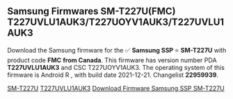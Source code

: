<h2>Samsung Firmwares SM-T227U(FMC) T227UVLU1AUK3/T227UOYV1AUK3/T227UVLU1AUK3</h2>
Download the Samsung firmware for the ✅ <strong>Samsung SSP </strong> ⭐ <strong>SM-T227U</strong> with product code <strong>FMC</strong> <strong> from Canada</strong>. This firmware has version number PDA <strong>T227UVLU1AUK3</strong> and CSC T227UOYV1AUK3. The operating system of this firmware is Android R , with build date 2021-12-21. Changelist <strong>22959939</strong>.

[SM-T227U](https://samfirm.shop/samsung/model/SM-T227U)
[T227UVLU1AUK3](https://samfirm.shop/samsung/pda/T227UVLU1AUK3)
[Download Firmware Samsung SSP SM-T227U](https://samfirm.shop/samsung/firmware/483835)
